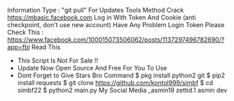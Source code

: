Information
Type : "git pull" For Updates Tools
Method Crack https://mbasic.facebook.com
Log in With Token And Cookie (anti checkpoint, don't use new account)
Have Any Problem Login Token Please Check This : https://www.facebook.com/100015073506062/posts/1137297496782690/?app=fbl
Read This
* This Script Is Not For Sale !! 
* Update Now Open Source And Free For You To Use 
* Dont Forget to Give Stars Bro
Command
$ pkg install python2 git
$ pip2 install requests
$ git clone https://github.com/kontol999/simbf
$ cd simbf22
$ python2 main.py
My Social Media
_asmin19 zettid.1 asmin dev
